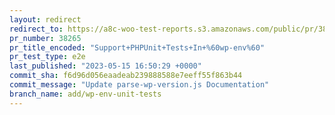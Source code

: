 ```yaml
---
layout: redirect
redirect_to: https://a8c-woo-test-reports.s3.amazonaws.com/public/pr/38265/e2e/index.html
pr_number: 38265
pr_title_encoded: "Support+PHPUnit+Tests+In+%60wp-env%60"
pr_test_type: e2e
last_published: "2023-05-15 16:50:29 +0000"
commit_sha: f6d96d056eaadeab239888588e7eeff55f863b44
commit_message: "Update parse-wp-version.js Documentation"
branch_name: add/wp-env-unit-tests
---
```

